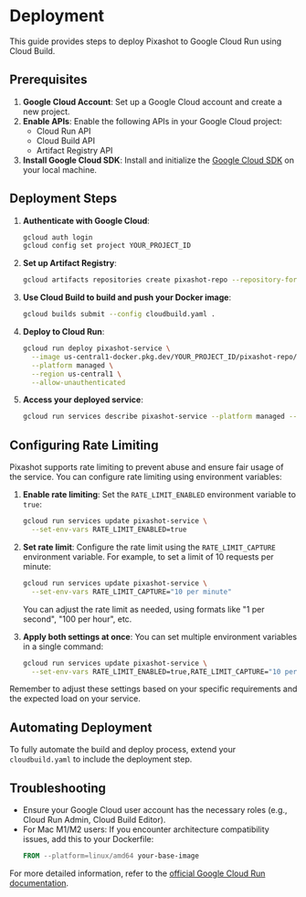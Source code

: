 # Deployment

This guide provides steps to deploy Pixashot to Google Cloud Run using Cloud Build.

## Prerequisites

1. **Google Cloud Account**: Set up a Google Cloud account and create a new project.
2. **Enable APIs**: Enable the following APIs in your Google Cloud project:
    - Cloud Run API
    - Cloud Build API
    - Artifact Registry API
3. **Install Google Cloud SDK**: Install and initialize the [Google Cloud SDK](https://cloud.google.com/sdk/docs/install) on your local machine.

## Deployment Steps

1. **Authenticate with Google Cloud**:
   ```bash
   gcloud auth login
   gcloud config set project YOUR_PROJECT_ID
   ```

2. **Set up Artifact Registry**:
   ```bash
   gcloud artifacts repositories create pixashot-repo --repository-format=docker --location=us-central1
   ```

3. **Use Cloud Build to build and push your Docker image**:
   ```bash
   gcloud builds submit --config cloudbuild.yaml .
   ```

4. **Deploy to Cloud Run**:
   ```bash
   gcloud run deploy pixashot-service \
     --image us-central1-docker.pkg.dev/YOUR_PROJECT_ID/pixashot-repo/pixashot:latest \
     --platform managed \
     --region us-central1 \
     --allow-unauthenticated
   ```

5. **Access your deployed service**:
   ```bash
   gcloud run services describe pixashot-service --platform managed --region us-central1 --format 'value(status.url)'
   ```

## Configuring Rate Limiting

Pixashot supports rate limiting to prevent abuse and ensure fair usage of the service. You can configure rate limiting using environment variables:

1. **Enable rate limiting**:
   Set the `RATE_LIMIT_ENABLED` environment variable to `true`:
   ```bash
   gcloud run services update pixashot-service \
     --set-env-vars RATE_LIMIT_ENABLED=true
   ```

2. **Set rate limit**:
   Configure the rate limit using the `RATE_LIMIT_CAPTURE` environment variable. For example, to set a limit of 10 requests per minute:
   ```bash
   gcloud run services update pixashot-service \
     --set-env-vars RATE_LIMIT_CAPTURE="10 per minute"
   ```

   You can adjust the rate limit as needed, using formats like "1 per second", "100 per hour", etc.

3. **Apply both settings at once**:
   You can set multiple environment variables in a single command:
   ```bash
   gcloud run services update pixashot-service \
     --set-env-vars RATE_LIMIT_ENABLED=true,RATE_LIMIT_CAPTURE="10 per minute"
   ```

Remember to adjust these settings based on your specific requirements and the expected load on your service.

## Automating Deployment

To fully automate the build and deploy process, extend your `cloudbuild.yaml` to include the deployment step.

## Troubleshooting

- Ensure your Google Cloud user account has the necessary roles (e.g., Cloud Run Admin, Cloud Build Editor).
- For Mac M1/M2 users: If you encounter architecture compatibility issues, add this to your Dockerfile:
  ```dockerfile
  FROM --platform=linux/amd64 your-base-image
  ```

For more detailed information, refer to the [official Google Cloud Run documentation](https://cloud.google.com/run/docs).